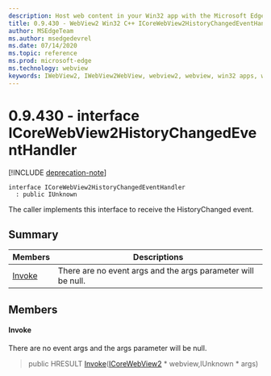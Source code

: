 ```yaml
---
description: Host web content in your Win32 app with the Microsoft Edge WebView2 control
title: 0.9.430 - WebView2 Win32 C++ ICoreWebView2HistoryChangedEventHandler
author: MSEdgeTeam
ms.author: msedgedevrel
ms.date: 07/14/2020
ms.topic: reference
ms.prod: microsoft-edge
ms.technology: webview
keywords: IWebView2, IWebView2WebView, webview2, webview, win32 apps, win32, edge, ICoreWebView2, ICoreWebView2Host, browser control, edge html
---
```


# 0.9.430 - interface ICoreWebView2HistoryChangedEventHandler 

[!INCLUDE [deprecation-note](../../includes/deprecation-note.md)]

```
interface ICoreWebView2HistoryChangedEventHandler
  : public IUnknown
```

The caller implements this interface to receive the HistoryChanged event.

## Summary

 Members                        | Descriptions
--------------------------------|---------------------------------------------
[Invoke](#invoke) | There are no event args and the args parameter will be null.

## Members

#### Invoke 

There are no event args and the args parameter will be null.

> public HRESULT [Invoke](#invoke)([ICoreWebView2](ICoreWebView2.md) * webview,IUnknown * args)

